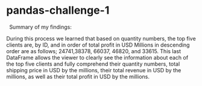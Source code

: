 # pandas-challenge-1
  Summary of my findings:        

 During this process we learned that based on quantity numbers, the top five clients are, by ID, and in order of total profit in USD Millions in descending order are as follows; 24741,38378, 66037, 46820, and 33615. This last DataFrame allows the viewer to clearly see the
information about each of the top five clients and fully comprehend their quantity numbers, total shipping price in USD by the millions, their total revenue in USD by the millions, as well as their total profit in USD by the millions. 
